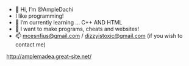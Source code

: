 - 👋 Hi, I’m @AmpleDachi
- I like programming! 
- 🌱 I’m currently learning ... C++ AND HTML
- 💞️ I want to make programs,  cheats and websites!
- 📫 mcesnfius@gmail.com / dizzyistoxic@gmail.com (if you wish to contact me)

http://amplemadea.great-site.net/
